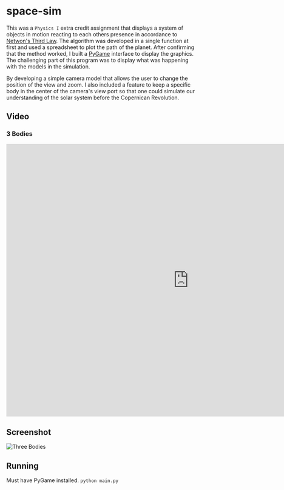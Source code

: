 space-sim
=========

This was a `Physics I` extra credit assignment that displays a system of objects in motion reacting to each others presence in accordance to [Netwon's Third Law](http://en.wikipedia.org/wiki/Newton's_laws_of_motion).
The algorithm was developed in a single function at first and used a spreadsheet to plot the path of the planet.
After confirming that the method worked, I built a [PyGame](http://www.pygame.org) interface to display the graphics.
The challenging part of this program was to display what was happening with the models in the simulation.

By developing a simple camera model that allows the user to change the position of the view and zoom.
I also included a feature to keep a specific body in the center of the camera's view port so that one could simulate our understanding of the solar system before the Copernican Revolution. 

Video
------
### 3 Bodies
<iframe width="960" height="720" src="http://www.youtube.com/embed/KKm9c603qiQ?rel=0&vq=hd720" frameborder="0" allowfullscreen></iframe>

Screenshot
-----------
![Three Bodies](http://robmurrer.com/assets/projects/orbit/interface.png)

## Running
Must have PyGame installed.
`python main.py`
